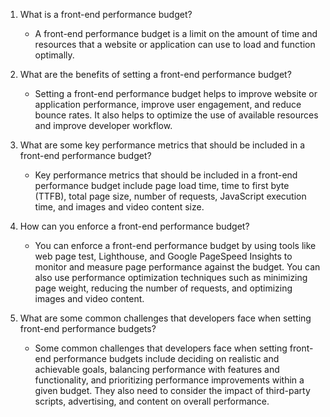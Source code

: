 

1. What is a front-end performance budget?
    - A front-end performance budget is a limit on the amount of time and resources that a website or application can use to load and function optimally.

2. What are the benefits of setting a front-end performance budget?
    - Setting a front-end performance budget helps to improve website or application performance, improve user engagement, and reduce bounce rates. It also helps to optimize the use of available resources and improve developer workflow.

3. What are some key performance metrics that should be included in a front-end performance budget?
    - Key performance metrics that should be included in a front-end performance budget include page load time, time to first byte (TTFB), total page size, number of requests, JavaScript execution time, and images and video content size.

4. How can you enforce a front-end performance budget?
    - You can enforce a front-end performance budget by using tools like web page test, Lighthouse, and Google PageSpeed Insights to monitor and measure page performance against the budget. You can also use performance optimization techniques such as minimizing page weight, reducing the number of requests, and optimizing images and video content.

5. What are some common challenges that developers face when setting front-end performance budgets?
    - Some common challenges that developers face when setting front-end performance budgets include deciding on realistic and achievable goals, balancing performance with features and functionality, and prioritizing performance improvements within a given budget. They also need to consider the impact of third-party scripts, advertising, and content on overall performance.